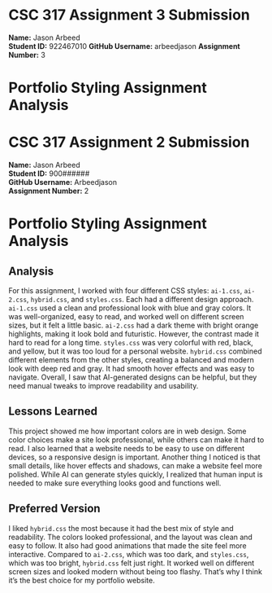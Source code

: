 # CSC 317 Assignment 3 Submission

**Name:** Jason Arbeed  
**Student ID:** 922467010 
**GitHub Username:** arbeedjason
**Assignment Number:** 3

# Portfolio Styling Assignment Analysis  

# CSC 317 Assignment 2 Submission

**Name:** Jason Arbeed  
**Student ID:** 900######  
**GitHub Username:** Arbeedjason  
**Assignment Number:** 2  

# Portfolio Styling Assignment Analysis  

## Analysis  
For this assignment, I worked with four different CSS styles: `ai-1.css`, `ai-2.css`, `hybrid.css`, and `styles.css`. Each had a different design approach. `ai-1.css` used a clean and professional look with blue and gray colors. It was well-organized, easy to read, and worked well on different screen sizes, but it felt a little basic. `ai-2.css` had a dark theme with bright orange highlights, making it look bold and futuristic. However, the contrast made it hard to read for a long time. `styles.css` was very colorful with red, black, and yellow, but it was too loud for a personal website. `hybrid.css` combined different elements from the other styles, creating a balanced and modern look with deep red and gray. It had smooth hover effects and was easy to navigate. Overall, I saw that AI-generated designs can be helpful, but they need manual tweaks to improve readability and usability.  

## Lessons Learned  
This project showed me how important colors are in web design. Some color choices make a site look professional, while others can make it hard to read. I also learned that a website needs to be easy to use on different devices, so a responsive design is important. Another thing I noticed is that small details, like hover effects and shadows, can make a website feel more polished. While AI can generate styles quickly, I realized that human input is needed to make sure everything looks good and functions well.  

## Preferred Version  
I liked `hybrid.css` the most because it had the best mix of style and readability. The colors looked professional, and the layout was clean and easy to follow. It also had good animations that made the site feel more interactive. Compared to `ai-2.css`, which was too dark, and `styles.css`, which was too bright, `hybrid.css` felt just right. It worked well on different screen sizes and looked modern without being too flashy. That’s why I think it’s the best choice for my portfolio website.  
